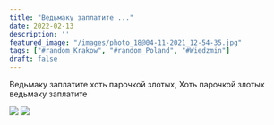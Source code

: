 ```yaml
---
title: "Ведьмаку заплатите ..."
date: 2022-02-13
description: ''
featured_image: "/images/photo_18@04-11-2021_12-54-35.jpg"
tags: ["#random_Krakow", "#random_Poland", "#Wiedzmin"]
draft: false
---
```


Ведьмаку заплатите хоть парочкой злотых, 
Хоть парочкой злотых ведьмаку заплатите

![](/images/photo_18@04-11-2021_12-54-35.jpg)
![](/images/photo_19@04-11-2021_12-54-35.jpg)

